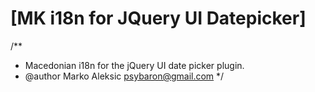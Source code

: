 # [MK i18n for JQuery UI Datepicker]

/**
 * Macedonian i18n for the jQuery UI date picker plugin.
 * @author Marko Aleksic <psybaron@gmail.com>
 */
